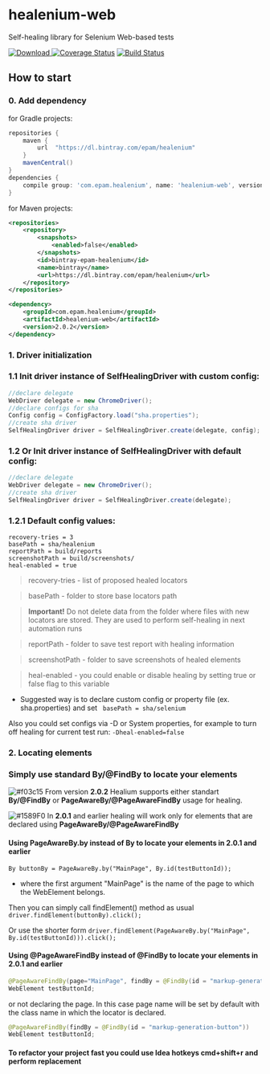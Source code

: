 # healenium-web
Self-healing library for Selenium Web-based tests


[ ![Download](https://api.bintray.com/packages/epam/healenium/healenium-web/images/download.svg) ](https://bintray.com/epam/healenium/healenium-web/_latestVersion)
[![Coverage Status](https://coveralls.io/repos/github/healenium/healenium-web/badge.svg)](https://coveralls.io/github/healenium/healenium-web)
[![Build Status](https://github.com/healenium/healenium-web/workflows/Java-CI-test/badge.svg)](https://github.com/healenium/healenium-web/workflows/Java-CI-test/badge.svg)

## How to start

### 0. Add dependency 
for Gradle projects:
```gradle
repositories {
    maven {
        url  "https://dl.bintray.com/epam/healenium"
    }
    mavenCentral()
}
dependencies {
    compile group: 'com.epam.healenium', name: 'healenium-web', version: '2.0'
}
```

for Maven projects:
```xml
<repositories>
    <repository>
        <snapshots>
            <enabled>false</enabled>
        </snapshots>
        <id>bintray-epam-healenium</id>
        <name>bintray</name>
        <url>https://dl.bintray.com/epam/healenium</url>
    </repository>
</repositories>

<dependency>
    <groupId>com.epam.healenium</groupId>
    <artifactId>healenium-web</artifactId>
    <version>2.0.2</version>
</dependency>
```

### 1. Driver initialization
### 1.1 Init driver instance of SelfHealingDriver with custom config:
```java
//declare delegate
WebDriver delegate = new ChromeDriver();
//declare configs for sha
Config config = ConfigFactory.load("sha.properties");
//create sha driver
SelfHealingDriver driver = SelfHealingDriver.create(delegate, config);
 ```

### 1.2 Or Init driver instance of SelfHealingDriver with default config:
```java
//declare delegate
WebDriver delegate = new ChromeDriver();
//create sha driver
SelfHealingDriver driver = SelfHealingDriver.create(delegate);
```
### 1.2.1 Default config values:
```properties
recovery-tries = 3
basePath = sha/healenium
reportPath = build/reports
screenshotPath = build/screenshots/
heal-enabled = true
 ```

 > recovery-tries - list of proposed healed locators

 > basePath - folder to store base locators path

 > **Important!** Do not delete data from the folder where files with new locators are stored. They are used to perform self-healing in next automation runs

 > reportPath - folder to save test report with healing information

 > screenshotPath - folder to save screenshots of healed elements

 > heal-enabled - you could enable or disable healing by setting true or false flag to this variable

* Suggested way is to declare custom config or property file (ex. sha.properties) and set
``` basePath = sha/selenium```

Also you could set configs via -D or System properties, for example to turn off healing for current test run:
```-Dheal-enabled=false```

### 2. Locating elements
### Simply use standard By/@FindBy to locate your elements
![#f03c15](https://placehold.it/15/f03c15/000000?text=+) From version **2.0.2** Healium supports either standart **By/@FindBy** or **PageAwareBy/@PageAwareFindBy** usage for healing.

![#1589F0](https://placehold.it/15/1589F0/000000?text=+) In **2.0.1** and earlier healing will work only for elements that are declared using **PageAwareBy/@PageAwareFindBy**

#### Using PageAwareBy.by instead of By to locate your elements in 2.0.1 and earlier
```By buttonBy = PageAwareBy.by("MainPage", By.id(testButtonId));```

* where the first argument "MainPage" is the name of the page to which the WebElement belongs.

Then you can simply call findElement() method as usual
``` driver.findElement(buttonBy).click(); ```

Or use the shorter form
```driver.findElement(PageAwareBy.by("MainPage", By.id(testButtonId))).click();```

#### Using @PageAwareFindBy instead of @FindBy to locate your elements in 2.0.1 and earlier

```java
@PageAwareFindBy(page="MainPage", findBy = @FindBy(id = "markup-generation-button"))
WebElement testButtonId;
```

or not declaring the page. In this case page name will be set by default with the class name in which the locator is declared.

```java
@PageAwareFindBy(findBy = @FindBy(id = "markup-generation-button"))
WebElement testButtonId;
```

#### To refactor your project fast you could use Idea hotkeys cmd+shift+r and perform replacement

